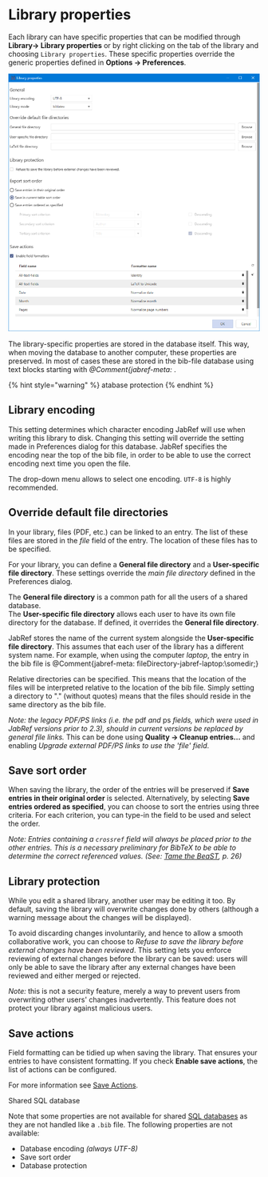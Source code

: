 # Library properties

Each library can have specific properties that can be modified through **Library→ Library properties** or by right clicking on the tab of the library and choosing `Library properties`. These specific properties override the generic properties defined in **Options → Preferences**.

![](../.gitbook/assets/libraryproperties.png)

The library-specific properties are stored in the database itself. This way, when moving the database to another computer, these properties are preserved. In most of cases these are stored in the bib-file database using text blocks starting with _@Comment{jabref-meta:_ .

{% hint style="warning" %}
    atabase protection​
{% endhint %}

## Library encoding

This setting determines which character encoding JabRef will use when writing this library to disk. Changing this setting will override the setting made in Preferences dialog for this database. JabRef specifies the encoding near the top of the bib file, in order to be able to use the correct encoding next time you open the file.

The drop-down menu allows to select one encoding. `UTF-8` is highly recommended.

## Override default file directories

In your library, files \(PDF, etc.\) can be linked to an entry. The list of these files are stored in the _file_ field of the entry. The location of these files has to be specified.

For your library, you can define a **General file directory** and a **User-specific file directory**. These settings override the _main file directory_ defined in the Preferences dialog.

The **General file directory** is a common path for all the users of a shared database.  
The **User-specific file directory** allows each user to have its own file directory for the database. If defined, it overrides the **General file directory**.

JabRef stores the name of the current system alongside the **User-specific file directory**. This assumes that each user of the library has a different system name. For example, when using the computer _laptop_, the entry in the bib file is @Comment{jabref-meta: fileDirectory-jabref-laptop:\somedir;}

Relative directories can be specified. This means that the location of the files will be interpreted relative to the location of the bib file. Simply setting a directory to "." \(without quotes\) means that the files should reside in the same directory as the bib file.

_Note: the legacy PDF/PS links \(i.e. the_ pdf _and_ ps _fields, which were used in JabRef versions prior to 2.3\), should in current versions be replaced by general file links._ This can be done using **Quality → Cleanup entries...** and enabling _Upgrade external PDF/PS links to use the 'file' field_.

## Save sort order

When saving the library, the order of the entries will be preserved if **Save entries in their original order** is selected. Alternatively, by selecting **Save entries ordered as specified**, you can choose to sort the entries using three criteria. For each criterion, you can type-in the field to be used and select the order.

_Note: Entries containing a `crossref` field will always be placed prior to the other entries. This is a necessary preliminary for BibTeX to be able to determine the correct referenced values. \(See:_ [_Tame the BeaST_](http://ctan.org/pkg/tamethebeast)_, p. 26\)_

## Library protection

While you edit a shared library, another user may be editing it too. By default, saving the library will overwrite changes done by others \(although a warning message about the changes will be displayed\).

To avoid discarding changes involuntarily, and hence to allow a smooth collaborative work, you can choose to _Refuse to save the library before external changes have been reviewed_. This setting lets you enforce reviewing of external changes before the library can be saved: users will only be able to save the library after any external changes have been reviewed and either merged or rejected.

_Note:_ this is not a security feature, merely a way to prevent users from overwriting other users' changes inadvertently. This feature does not protect your library against malicious users.

## Save actions

Field formatting can be tidied up when saving the library. That ensures your entries to have consistent formatting. If you check **Enable save actions**, the list of actions can be configured.

For more information see [Save Actions](../finding-sorting-and-cleaning-entries/saveactions.md).

Shared SQL database

Note that some properties are not available for shared [SQL databases](../collaborative-work/sqldatabase/) as they are not handled like a `.bib` file. The following properties are not available:

* Database encoding _\(always UTF-8\)_
* Save sort order
* Database protection


